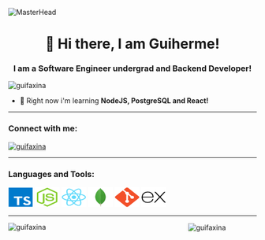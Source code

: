 ![MasterHead](https://i.imgur.com/WDtGR7z.png)
<h1 align="center">👋 Hi there, I am Guiherme!</h1>
<h3 align="center">I am a Software Engineer undergrad and Backend Developer!</h3>

<p align="left"> <img src="https://komarev.com/ghpvc/?username=guifaxina&label=Profile%20views&color=0e75b6&style=flat" alt="guifaxina" /> </p>

- 📒 Right now i'm learning **NodeJS, PostgreSQL and React!**
<hr />

<h3 align="left">Connect with me:</h3>
<p align="left">
<a href="https://linkedin.com/in/guifaxina" target="blank"><img align="center" src="https://raw.githubusercontent.com/rahuldkjain/github-profile-readme-generator/master/src/images/icons/Social/linked-in-alt.svg" alt="guifaxina" height="30" width="40" /></a>
</p>
<hr />
<h3 align="left">Languages and Tools:</h3>
<p align="left"> <img src="https://raw.githubusercontent.com/devicons/devicon/master/icons/typescript/typescript-original.svg" alt="typescript" width="50" height="40"/>
                 <img src="https://raw.githubusercontent.com/devicons/devicon/master/icons/nodejs/nodejs-original.svg" alt="nodejs" width="50" height="40"/>
                 <img src="https://raw.githubusercontent.com/devicons/devicon/master/icons/react/react-original.svg" alt="react" width="50" height="40"/>
                 <img src="https://raw.githubusercontent.com/devicons/devicon/master/icons/mongodb/mongodb-original.svg" alt="mongodb" width="50" height="40"/>
                 <img src="https://raw.githubusercontent.com/devicons/devicon/master/icons/git/git-plain.svg" alt="git" width="50" height="40"/>
                 <img src="https://raw.githubusercontent.com/devicons/devicon/master/icons/express/express-original.svg" alt="express" width="50" height="40"/>
                 </p>
<hr />

<div text-align='center'>
<span><img align="left" width='365px' height='165px' src="https://github-readme-stats.vercel.app/api/top-langs?username=guifaxina&show_icons=true&locale=en&layout=compact" alt="guifaxina" /></span>


<p><img align="center" height="165px" src="https://github-readme-streak-stats.herokuapp.com/?user=guifaxina&" alt="guifaxina" /></p>
</div>
